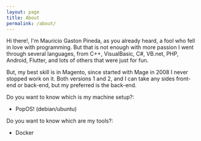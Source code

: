 ```yaml
---
layout: page
title: About
permalink: /about/
---
```


Hi there!, I'm Mauricio Gaston Pineda, as you already heard, a fool who fell in love with programming. But that is not enough with more passion I went through several languages, from C++, VisualBasic, C#, VB.net, PHP, Android, Flutter, and lots of others that were just for fun.

But, my best skill is in Magento, since started with Mage in 2008 I never stopped work on it. Both versions 1 and 2, and I can take any sides front-end or back-end, but my preferred is the back-end.

Do you want to know which is my machine setup?:
- PopOS! (debian/ubuntu)

Do you want to know which are my tools?:
- Docker